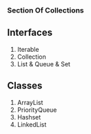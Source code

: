 ### Section Of Collections
## Interfaces
1. Iterable
2. Collection
3. List & Queue & Set

## Classes
1. ArrayList
2. PriorityQueue
3. Hashset
4. LinkedList